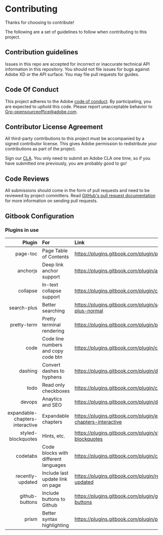 # Contributing

Thanks for choosing to contribute!

The following are a set of guidelines to follow when contributing to this project.


## Contribution guidelines

Issues in this repo are accepted for incorrect or inaccurate technical API information in this repository. You should not file issues for bugs against Adobe XD or the API surface. You may file pull requests for guides.

## Code Of Conduct

This project adheres to the Adobe [code of conduct](CODE_OF_CONDUCT.md). By participating, you are expected to uphold this code. Please report unacceptable behavior to Grp-opensourceoffice@adobe.com.


## Contributor License Agreement

All third-party contributions to this project must be accompanied by a signed contributor license. This gives Adobe permission to redistribute your contributions as part of the project.

Sign our [CLA](http://adobe.github.io/cla.html). You only need to submit an Adobe CLA one time, so if you have submitted one previously, you are probably good to go!


## Code Reviews

All submissions should come in the form of pull requests and need to be reviewed by project committers. Read [GitHub's pull request documentation](https://help.github.com/articles/about-pull-requests/) for more information on sending pull requests.

## Gitbook Configuration

### Plugins in use

Plugin                            | For                                   | Link
---------------------------------:|:--------------------------------------|:-----------------------
page-toc                          | Page Table of Contents                | https://plugins.gitbook.com/plugin/page-toc
anchorjs                          | Deep link anchor support              | https://plugins.gitbook.com/plugin/anchorjs
collapse                          | In-text collapse support              | https://plugins.gitbook.com/plugin/collapse
search-plus                       | Better searching                      | https://plugins.gitbook.com/plugin/search-plus-normal
pretty-term                       | Pretty terminal rendering             | https://plugins.gitbook.com/plugin/pretty-term
code                              | Code line numbers and copy code btn   | https://plugins.gitbook.com/plugin/code
dashing                           | Convert dashes to hyphens             | https://plugins.gitbook.com/plugin/dashing
todo                              | Read only checkboxes                  | https://plugins.gitbook.com/plugin/checkbox
devops                            | Anaytics and SEO                      | https://plugins.gitbook.com/plugin/devops
expandable-chapters-interactive   | Expandable chapters                   | https://plugins.gitbook.com/plugin/expandable-chapters-interactive
styled-blockquotes                | Hints, etc.                           | https://plugins.gitbook.com/plugin/styled-blockquotes
codetabs                          | Code blocks with different languages  | https://plugins.gitbook.com/plugin/codetabs
recently-updated                  | Include last update link on page      | https://plugins.gitbook.com/plugin/recently-updated
github-buttons                    | Include buttons to Github             | https://plugins.gitbook.com/plugin/github-buttons
prism                             | Better syntax highlighting            | https://plugins.gitbook.com/plugin/prism

